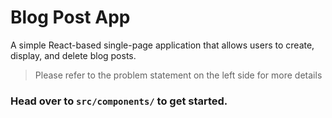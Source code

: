 # Blog Post App

A simple React-based single-page application that allows users to create, display, and delete blog posts.

> Please refer to the problem statement on the left side for more details

### Head over to `src/components/` to get started.
